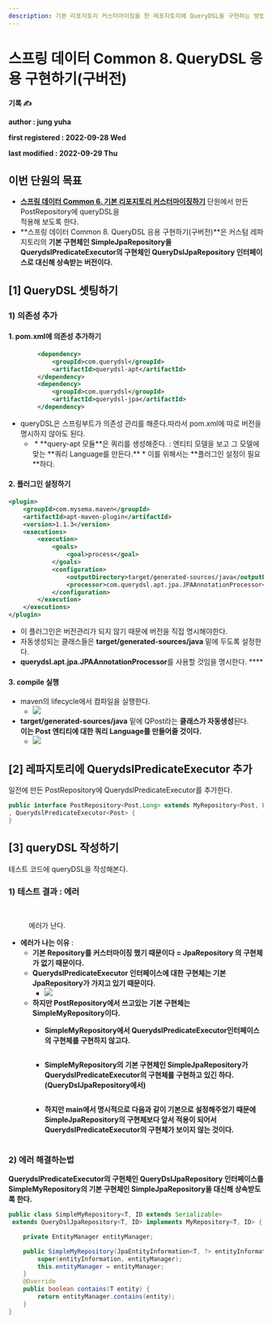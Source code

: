 ```yaml
---
description: 기본 리포지토리 커스터마이징을 한 레포지토리에 QueryDSL을 구현하는 방법
---
```


# 스프링 데이터 Common 8. QueryDSL 응용 구현하기(구버전)

**기록 ✍️**

**author : jung yuha**

**first registered : 2022-09-28 Wed**

**last modified : 2022-09-29 Thu**

## 이번 단원의 목표

* [**스프링 데이터 Common 6. 기본 리포지토리 커스터마이징하기**](../common/common-6..md) 단원에서 만든 PostRepository에 queryDSL을\
  적용해 보도록 한다.
* **스프링 데이터 Common 8. QueryDSL 응용 구현하기(구버전)**은 커스텀 레파지토리의 **기본 구현체인 SimpleJpaRepository을 QuerydslPredicateExecutor의 구현체인 QueryDslJpaRepository 인터페이스로 대신해 상속받는 버전이다.**

## \[1] QueryDSL 셋팅하기

### 1) 의존성 추가

#### 1. pom.xml에 의존성 추가하기

```xml
        <dependency>
            <groupId>com.querydsl</groupId>
            <artifactId>querydsl-apt</artifactId>
        </dependency>
        <dependency>
            <groupId>com.querydsl</groupId>
            <artifactId>querydsl-jpa</artifactId>
        </dependency>
```

* queryDSL은 스프링부트가 의존성 관리를 해준다.따라서 pom.xml에 따로 버전을 명시하지 않아도 된다.
  * <img src="../.gitbook/assets/image (30) (1).png" alt="" data-size="original">
    * **query-apt 모듈**은 쿼리를 생성해준다. :  엔티티 모델을 보고 그 모델에 맞는 **쿼리 Language를 만든다.**
      * 이를 위해서는 **플러그인 설정이 필요**하다.&#x20;

#### 2. 플러그인 설정하기

```xml
<plugin>
    <groupId>com.mysema.maven</groupId>
    <artifactId>apt-maven-plugin</artifactId>
    <version>1.1.3</version>
    <executions>
        <execution>
            <goals>
                <goal>process</goal>
            </goals>
            <configuration>
                <outputDirectory>target/generated-sources/java</outputDirectory>
                <processor>com.querydsl.apt.jpa.JPAAnnotationProcessor</processor>
            </configuration>
        </execution>
    </executions>
</plugin>
```

* 이 플러그인은 버전관리가 되지 않기 때문에 버전을 직접 명시해야한다.
* 자동생성되는 클래스들은 **target/generated-sources/java** 밑에 두도록 설정한다.
* **querydsl.apt.jpa.JPAAnnotationProcessor**를 사용할 것임을 명시한다. ****&#x20;

#### 3. compile 실행

* maven의 lifecycle에서 컴파일을 실행한다.
  * ![](<../.gitbook/assets/image (6) (2).png>)
* **target/generated-sources/java** 밑에 QPost라는 **클래스가 자동생성**된다.\
  **이는 Post 엔티티에 대한 쿼리 Language를 만들어줄 것이다.**
  * ![](<../.gitbook/assets/image (1) (5).png>)

## \[2] 레파지토리에 **QuerydslPredicateExecutor 추가**

일전에 만든 PostRepository에 QuerydslPredicateExecutor를 추가한다.

```java
public interface PostRepository<Post,Long> extends MyRepository<Post, Long>
, QuerydslPredicateExecutor<Post> {
}
```

## \[3] queryDSL 작성하기

테스트 코드에 queryDSL을 작성해본다.

### 1) 테스트 결과 : 에러

<figure><img src="../.gitbook/assets/image (3) (1).png" alt=""><figcaption></figcaption></figure>

<figure><img src="../.gitbook/assets/image (33) (1).png" alt=""><figcaption><p> 에러가 난다.</p></figcaption></figure>

* **에러가 나는 이유** :&#x20;
  * **기본 Repository를 커스터마이징 했기 때문이다 = JpaRepository 의 구현체가 없기 때문이다.**
  * **QuerydslPredicateExecutor 인터페이스에 대한 구현체는 기본 JpaRepository가 가지고 있기 때문이다.**
    * ****![](<../.gitbook/assets/image (25).png>)****
  * **하지만 PostRepository에서 쓰고있는 기본 구현체는 SimpleMyRepository이다.**
    *   **SimpleMyRepository에서 QuerydslPredicateExecutor인터페이스의 구현체를 구현하지 않고다.**

        <figure><img src="../.gitbook/assets/image (27) (1).png" alt=""><figcaption></figcaption></figure>
    *   **SimpleMyRepository의 기본 구현체인 SimpleJpaRepository가**\
        **QuerydslPredicateExecutor의 구현체를 구현하고 있긴 하다.(QueryDslJpaRepository에서)**

        <figure><img src="../.gitbook/assets/image (29).png" alt=""><figcaption></figcaption></figure>
    *   **하지만 main에서 명시적으로 다음과 같이 기본으로 설정해주었기 때문에 SimpleJpaRepository의 구현체보다 앞서 적용이 되어서 QuerydslPredicateExecutor의 구현체가 보이지 않는 것이다.**

        <figure><img src="../.gitbook/assets/image (17) (1).png" alt=""><figcaption></figcaption></figure>

### 2) 에러 해결하는법

**QuerydslPredicateExecutor의 구현체인 QueryDslJpaRepository 인터페이스를 SimpleMyRepository의 기본 구현체인 SimpleJpaRepository을 대신해 상속받도록 한다.**

```java
public class SimpleMyRepository<T, ID extends Serializable>
 extends QueryDslJpaRepository<T, ID> implements MyRepository<T, ID> {

    private EntityManager entityManager;

    public SimpleMyRepository(JpaEntityInformation<T, ?> entityInformation, EntityManager entityManager) {
        super(entityInformation, entityManager);
        this.entityManager = entityManager;
    }
    @Override
    public boolean contains(T entity) {
        return entityManager.contains(entity);
    }
}
```
